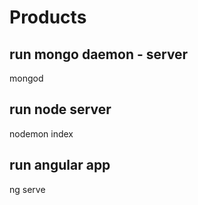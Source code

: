 # Products

## run mongo daemon - server 
mongod

## run node server 
nodemon index

## run angular app 
ng serve 


